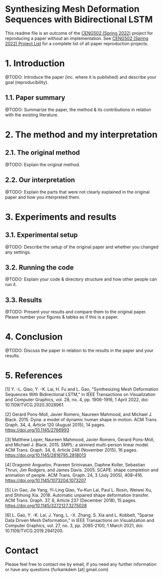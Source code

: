 # Synthesizing Mesh Deformation Sequences with Bidirectional LSTM

This readme file is an outcome of the [CENG502 (Spring 2022)](https://ceng.metu.edu.tr/~skalkan/ADL/) project for reproducing a paper without an implementation. See [CENG502 (Spring 2022) Project List]([https://github.com/sinankalkan/CENG502-Spring2021](https://github.com/CENG502-Projects/CENG502-Spring2022)) for a complete list of all paper reproduction projects.

# 1. Introduction

@TODO: Introduce the paper (inc. where it is published) and describe your goal (reproducibility).

## 1.1. Paper summary

@TODO: Summarize the paper, the method & its contributions in relation with the existing literature.

# 2. The method and my interpretation

## 2.1. The original method

@TODO: Explain the original method.

## 2.2. Our interpretation 

@TODO: Explain the parts that were not clearly explained in the original paper and how you interpreted them.

# 3. Experiments and results

## 3.1. Experimental setup

@TODO: Describe the setup of the original paper and whether you changed any settings.

## 3.2. Running the code

@TODO: Explain your code & directory structure and how other people can run it.

## 3.3. Results

@TODO: Present your results and compare them to the original paper. Please number your figures & tables as if this is a paper.

# 4. Conclusion

@TODO: Discuss the paper in relation to the results in the paper and your results.

# 5. References

[1] Y. -L. Qiao, Y. -K. Lai, H. Fu and L. Gao, "Synthesizing Mesh Deformation Sequences With Bidirectional LSTM," in IEEE Transactions on Visualization and Computer Graphics, vol. 28, no. 4, pp. 1906-1916, 1 April 2022, doi: 10.1109/TVCG.2020.3028961.

[2] Gerard Pons-Moll, Javier Romero, Naureen Mahmood, and Michael J. Black. 2015. Dyna: a model of dynamic human shape in motion. ACM Trans. Graph. 34, 4, Article 120 (August 2015), 14 pages. https://doi.org/10.1145/2766993

[3] Matthew Loper, Naureen Mahmood, Javier Romero, Gerard Pons-Moll, and Michael J. Black. 2015. SMPL: a skinned multi-person linear model. ACM Trans. Graph. 34, 6, Article 248 (November 2015), 16 pages. https://doi.org/10.1145/2816795.2818013

[4] Dragomir Anguelov, Praveen Srinivasan, Daphne Koller, Sebastian Thrun, Jim Rodgers, and James Davis. 2005. SCAPE: shape completion and animation of people. ACM Trans. Graph. 24, 3 (July 2005), 408–416. https://doi.org/10.1145/1073204.1073207

[5] Lin Gao, Jie Yang, Yi-Ling Qiao, Yu-Kun Lai, Paul L. Rosin, Weiwei Xu, and Shihong Xia. 2018. Automatic unpaired shape deformation transfer. ACM Trans. Graph. 37, 6, Article 237 (December 2018), 15 pages. https://doi.org/10.1145/3272127.3275028

[6] L. Gao, Y. -K. Lai, J. Yang, L. -X. Zhang, S. Xia and L. Kobbelt, "Sparse Data Driven Mesh Deformation," in IEEE Transactions on Visualization and Computer Graphics, vol. 27, no. 3, pp. 2085-2100, 1 March 2021, doi: 10.1109/TVCG.2019.2941200.

# Contact

Please feel free to contact me by email, if you need any further information or have any questions (furkankdem [at] gmail.com)
